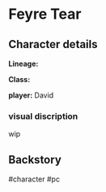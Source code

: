 # Feyre Tear

## Character details
**Lineage:** 

**Class:** 

**player:** David


### visual discription
wip


## Backstory


#character #pc 